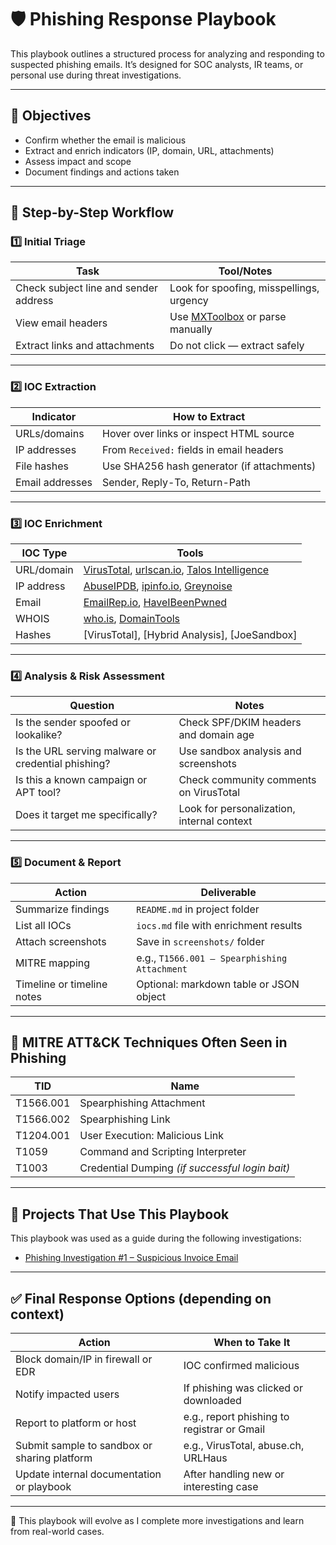 # 🛡️ Phishing Response Playbook

This playbook outlines a structured process for analyzing and responding to suspected phishing emails. 
It’s designed for SOC analysts, IR teams, or personal use during threat investigations.

---

## 🎯 Objectives

- Confirm whether the email is malicious
- Extract and enrich indicators (IP, domain, URL, attachments)
- Assess impact and scope
- Document findings and actions taken

---

## 🧭 Step-by-Step Workflow

### 1️⃣ Initial Triage

| Task | Tool/Notes |
|------|------------|
| Check subject line and sender address | Look for spoofing, misspellings, urgency |
| View email headers | Use [MXToolbox](https://mxtoolbox.com/EmailHeaders.aspx) or parse manually |
| Extract links and attachments | Do not click — extract safely |

---

### 2️⃣ IOC Extraction

| Indicator | How to Extract |
|-----------|----------------|
| URLs/domains | Hover over links or inspect HTML source |
| IP addresses | From `Received:` fields in email headers |
| File hashes | Use SHA256 hash generator (if attachments) |
| Email addresses | Sender, Reply-To, Return-Path |

---

### 3️⃣ IOC Enrichment

| IOC Type | Tools |
|----------|-------|
| URL/domain | [VirusTotal](https://virustotal.com), [urlscan.io](https://urlscan.io), [Talos Intelligence](https://talosintelligence.com) |
| IP address | [AbuseIPDB](https://abuseipdb.com), [ipinfo.io](https://ipinfo.io), [Greynoise](https://viz.greynoise.io) |
| Email | [EmailRep.io](https://emailrep.io), [HaveIBeenPwned](https://haveibeenpwned.com) |
| WHOIS | [who.is](https://who.is), [DomainTools](https://whois.domaintools.com) |
| Hashes | [VirusTotal], [Hybrid Analysis], [JoeSandbox] |

---

### 4️⃣ Analysis & Risk Assessment

| Question | Notes |
|----------|-------|
| Is the sender spoofed or lookalike? | Check SPF/DKIM headers and domain age |
| Is the URL serving malware or credential phishing? | Use sandbox analysis and screenshots |
| Is this a known campaign or APT tool? | Check community comments on VirusTotal |
| Does it target me specifically? | Look for personalization, internal context |

---

### 5️⃣ Document & Report

| Action | Deliverable |
|--------|-------------|
| Summarize findings | `README.md` in project folder |
| List all IOCs | `iocs.md` file with enrichment results |
| Attach screenshots | Save in `screenshots/` folder |
| MITRE mapping | e.g., `T1566.001 – Spearphishing Attachment` |
| Timeline or timeline notes | Optional: markdown table or JSON object |

---

## 🧠 MITRE ATT&CK Techniques Often Seen in Phishing

| TID | Name |
|-----|------|
| T1566.001 | Spearphishing Attachment |
| T1566.002 | Spearphishing Link |
| T1204.001 | User Execution: Malicious Link |
| T1059 | Command and Scripting Interpreter |
| T1003 | Credential Dumping *(if successful login bait)*

---

## 📎 Projects That Use This Playbook

This playbook was used as a guide during the following investigations:

- [Phishing Investigation #1 – Suspicious Invoice Email](../phishing-analysis/project-01-email-headers/README.md)


---

## ✅ Final Response Options (depending on context)

| Action | When to Take It |
|--------|------------------|
| Block domain/IP in firewall or EDR | IOC confirmed malicious |
| Notify impacted users | If phishing was clicked or downloaded |
| Report to platform or host | e.g., report phishing to registrar or Gmail |
| Submit sample to sandbox or sharing platform | e.g., VirusTotal, abuse.ch, URLHaus |
| Update internal documentation or playbook | After handling new or interesting case |

---

📌 This playbook will evolve as I complete more investigations and learn from real-world cases.
